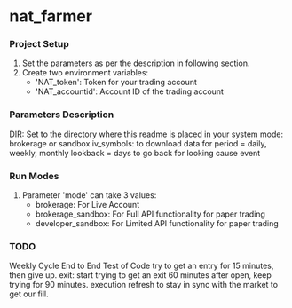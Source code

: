 # nat_farmer


### Project Setup
1. Set the parameters as per the description in following section.
2. Create two environment variables:
    * 'NAT_token': Token for your trading account
    * 'NAT_accountid': Account ID of the trading account
  

### Parameters Description
DIR: Set to the directory where this readme is placed in your system
mode: brokerage or sandbox
iv_symbols: to download data for
period = daily, weekly, monthly
lookback = days to go back for looking cause event


### Run Modes
1. Parameter 'mode' can take 3 values:
    - brokerage: For Live Account
    - brokerage_sandbox: For Full API functionality for paper trading
    - developer_sandbox: For Limited API functionality for paper trading

### TODO
  Weekly Cycle
  End to End Test of Code
    try to get an entry for 15 minutes, then give up.
    exit: start trying to get an exit 60 minutes after open, keep trying for 90 minutes.
    execution
    refresh to stay in sync with the market to get our fill.


